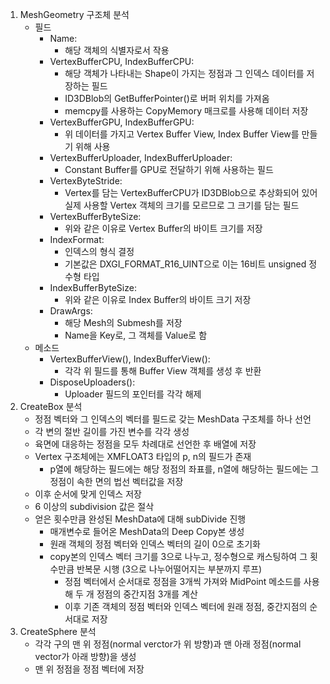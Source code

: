 1. MeshGeometry 구조체 분석
	- 필드
		- Name: 
			- 해당 객체의 식별자로서 작용
		- VertexBufferCPU, IndexBufferCPU: 
			- 해당 객체가 나타내는 Shape이 가지는 정점과 그 인덱스 데이터를 저장하는 필드
			- ID3DBlob의 GetBufferPointer()로 버퍼 위치를 가져옴
			- memcpy를 사용하는 CopyMemory 매크로를 사용해 데이터 저장
		- VertexBufferGPU, IndexBufferGPU: 
			- 위 데이터를 가지고 Vertex Buffer View, Index Buffer View를 만들기 위해 사용
		- VertexBufferUploader, IndexBufferUploader: 
			- Constant Buffer를 GPU로 전달하기 위해 사용하는 필드
		- VertexByteStride:
			- Vertex를 담는 VertexBufferCPU가 ID3DBlob으로 추상화되어 있어 실제 사용할 Vertex 객체의 크기를 모르므로 그 크기를 담는 필드
		- VertexBufferByteSize:
			- 위와 같은 이유로 Vertex Buffer의 바이트 크기를 저장
		- IndexFormat:
			- 인덱스의 형식 결정
			- 기본값은 DXGI_FORMAT_R16_UINT으로 이는 16비트 unsigned 정수형 타입
		- IndexBufferByteSize:
			- 위와 같은 이유로 Index Buffer의 바이트 크기 저장
		- DrawArgs:
			- 해당 Mesh의 Submesh를 저장
			- Name을 Key로, 그 객체를 Value로 함
	- 메소드
		- VertexBufferView(), IndexBufferView():
			- 각각 위 필드를 통해 Buffer View 객체를 생성 후 반환
		- DisposeUploaders():
			- Uploader 필드의 포인터를 각각 해제
2. CreateBox 분석
	- 정점 벡터와 그 인덱스의 벡터를 필드로 갖는 MeshData 구조체를 하나 선언
	- 각 변의 절반 길이를 가진 변수를 각각 생성
	- 육면에 대응하는 정점을 모두 차례대로 선언한 후 배열에 저장
	- Vertex 구조체에는 XMFLOAT3 타입의 p, n의 필드가 존재
		- p열에 해당하는 필드에는 해당 정점의 좌표를, n열에 해당하는 필드에는 그 정점이 속한 면의 법선 벡터값을 저장
	- 이후 순서에 맞게 인덱스 저장
	- 6 이상의 subdivision 값은 절삭
	- 얻은 횟수만큼 완성된 MeshData에 대해 subDivide 진행
		- 매개변수로 들어온 MeshData의 Deep Copy본 생성
		- 원래 객체의 정점 벡터와 인덱스 벡터의 길이 0으로 초기화
		- copy본의 인덱스 벡터 크기를 3으로 나누고, 정수형으로 캐스팅하여 그 횟수만큼 반복문 시행 (3으로 나누어떨어지는 부분까지 루프)
			- 정점 벡터에서 순서대로 정점을 3개씩 가져와 MidPoint 메소드를 사용해 두 개 정점의 중간지점 3개를 계산 
			- 이후 기존 객체의 정점 벡터와 인덱스 벡터에 원래 정점, 중간지점의 순서대로 저장
3. CreateSphere 분석
	- 각각 구의 맨 위 정점(normal verctor가 위 방향)과 맨 아래 정점(normal vector가 아래 방향)을 생성
	- 맨 위 정점을 정점 벡터에 저장